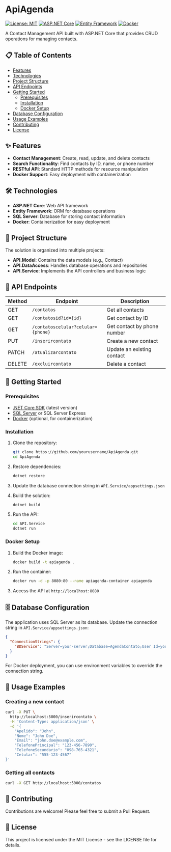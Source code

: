 # ApiAgenda

[![License: MIT](https://img.shields.io/badge/License-MIT-yellow.svg)](https://opensource.org/licenses/MIT)
[![ASP.NET Core](https://img.shields.io/badge/ASP.NET%20Core-blue.svg)](https://dotnet.microsoft.com/apps/aspnet)
[![Entity Framework](https://img.shields.io/badge/Entity%20Framework-6.4.4-green.svg)](https://docs.microsoft.com/en-us/ef/)
[![Docker](https://img.shields.io/badge/Docker-Ready-blue.svg)](https://www.docker.com/)

A Contact Management API built with ASP.NET Core that provides CRUD operations for managing contacts.

## 📋 Table of Contents

- [Features](#features)
- [Technologies](#technologies)
- [Project Structure](#project-structure)
- [API Endpoints](#api-endpoints)
- [Getting Started](#getting-started)
  - [Prerequisites](#prerequisites)
  - [Installation](#installation)
  - [Docker Setup](#docker-setup)
- [Database Configuration](#database-configuration)
- [Usage Examples](#usage-examples)
- [Contributing](#contributing)
- [License](#license)

## ✨ Features

- **Contact Management**: Create, read, update, and delete contacts
- **Search Functionality**: Find contacts by ID, name, or phone number
- **RESTful API**: Standard HTTP methods for resource manipulation
- **Docker Support**: Easy deployment with containerization

## 🛠️ Technologies

- **ASP.NET Core**: Web API framework
- **Entity Framework**: ORM for database operations
- **SQL Server**: Database for storing contact information
- **Docker**: Containerization for easy deployment

## 📁 Project Structure

The solution is organized into multiple projects:

- **API.Model**: Contains the data models (e.g., Contact)
- **API.DataAccess**: Handles database operations and repositories
- **API.Service**: Implements the API controllers and business logic

## 🔌 API Endpoints

| Method | Endpoint | Description |
|--------|----------|-------------|
| GET | `/contatos` | Get all contacts |
| GET | `/contatosid?id={id}` | Get contact by ID |
| GET | `/contatoscelular?celular={phone}` | Get contact by phone number |
| PUT | `/inserircontato` | Create a new contact |
| PATCH | `/atualizarcontato` | Update an existing contact |
| DELETE | `/excluircontato` | Delete a contact |

## 🚀 Getting Started

### Prerequisites

- [.NET Core SDK](https://dotnet.microsoft.com/download) (latest version)
- [SQL Server](https://www.microsoft.com/en-us/sql-server/sql-server-downloads) or SQL Server Express
- [Docker](https://www.docker.com/products/docker-desktop) (optional, for containerization)

### Installation

1. Clone the repository:
   ```bash
   git clone https://github.com/yourusername/ApiAgenda.git
   cd ApiAgenda
   ```

2. Restore dependencies:
   ```bash
   dotnet restore
   ```

3. Update the database connection string in `API.Service/appsettings.json`

4. Build the solution:
   ```bash
   dotnet build
   ```

5. Run the API:
   ```bash
   cd API.Service
   dotnet run
   ```

### Docker Setup

1. Build the Docker image:
   ```bash
   docker build -t apiagenda .
   ```

2. Run the container:
   ```bash
   docker run -d -p 8080:80 --name apiagenda-container apiagenda
   ```

3. Access the API at `http://localhost:8080`

## 🗄️ Database Configuration

The application uses SQL Server as its database. Update the connection string in `API.Service/appsettings.json`:

```json
{
  "ConnectionStrings": {
    "BDService": "Server=your-server;Database=AgendaContato;User Id=your-username;Password=your-password;"
  }
}
```

For Docker deployment, you can use environment variables to override the connection string.

## 📝 Usage Examples

### Creating a new contact

```bash
curl -X PUT \
  http://localhost:5000/inserircontato \
  -H 'Content-Type: application/json' \
  -d '{
    "Apelido": "John",
    "Nome": "John Doe",
    "Email": "john.doe@example.com",
    "TelefonePrincipal": "123-456-7890",
    "TelefoneSecundario": "098-765-4321",
    "Celular": "555-123-4567"
}'
```

### Getting all contacts

```bash
curl -X GET http://localhost:5000/contatos
```

## 🤝 Contributing

Contributions are welcome! Please feel free to submit a Pull Request.

## 📄 License

This project is licensed under the MIT License - see the LICENSE file for details.